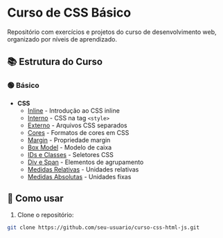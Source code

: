 # Curso de CSS Básico

Repositório com exercícios e projetos do curso de desenvolvimento web, organizado por níveis de aprendizado.

## 📚 Estrutura do Curso

### 🟢 Básico
- **CSS**
  - [Inline](basico/css/01-inline) - Introdução ao CSS inline
  - [Interno](basico/css/02-interno) - CSS na tag `<style>`
  - [Externo](basico/css/03-externo) - Arquivos CSS separados
  - [Cores](basico/css/04-cores) - Formatos de cores em CSS
  - [Margin](basico/css/05-margin) - Propriedade margin
  - [Box Model](basico/css/06-box-model) - Modelo de caixa
  - [IDs e Classes](basico/css/07-ids-classes) - Seletores CSS
  - [Div e Span](basico/css/08-div-span) - Elementos de agrupamento
  - [Medidas Relativas](basico/css/09-medidas-relativas) - Unidades relativas
  - [Medidas Absolutas](basico/css/10-medidas-absolutas) - Unidades fixas

## 🚀 Como usar

1. Clone o repositório:
```bash
git clone https://github.com/seu-usuario/curso-css-html-js.git
